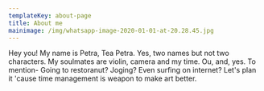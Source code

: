 ```yaml
---
templateKey: about-page
title: About me
mainimage: /img/whatsapp-image-2020-01-01-at-20.28.45.jpg
---
```

Hey you! My name is Petra, Tea Petra. Yes, two names but not two characters. My soulmates are violin, camera and my time. Ou, and, yes. To mention- Going to restoranut? Joging? Even surfing on internet? Let's plan it 'cause time management is weapon to make art better.

